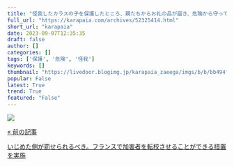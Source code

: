 ```yaml
---
title: "怪我したカラスの子を保護したところ、親たちからお礼の品が届き、危険から守ってくれるように : カラパイア"
full_url: "https://karapaia.com/archives/52325414.html"
short_url: "karapaia"
date: 2023-09-07T12:35:35
draft: false
author: []
categories: []
tags: ['保護', '危険', '怪我']
keywords: []
thumbnail: "https://livedoor.blogimg.jp/karapaia_zaeega/imgs/b/b/bb494fc8.jpg"
popular: False
latest: True
trend: True
featured: "False"
---
```


![](https://livedoor.blogimg.jp/karapaia_zaeega/imgs/b/b/bb494fc8.jpg)

<a href='https://karapaia.com/archives/52325412.html'> <p class='inner'> <p class='h'>« 前の記事</p> <p class='t'>いじめた側が罰せられるべき。フランスで加害者を転校させることができる措置を実施</p> </p> </a> 